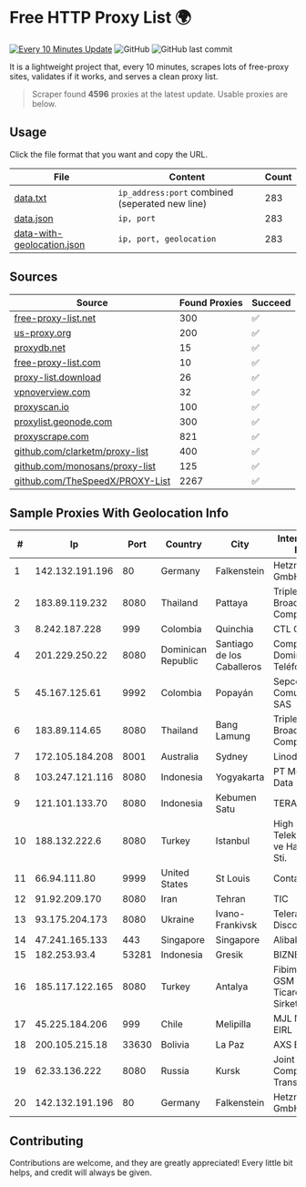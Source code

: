 
# Free HTTP Proxy List 🌍

[![Every 10 Minutes Update](https://github.com/mertguvencli/http-proxy-list/actions/workflows/main.yml/badge.svg?branch=main)](https://github.com/mertguvencli/http-proxy-list/actions/workflows/main.yml)
![GitHub](https://img.shields.io/github/license/mertguvencli/http-proxy-list)
![GitHub last commit](https://img.shields.io/github/last-commit/mertguvencli/http-proxy-list)

It is a lightweight project that, every 10 minutes, scrapes lots of free-proxy sites, validates if it works, and serves a clean proxy list.


> Scraper found **4596** proxies at the latest update. Usable proxies are below.

## Usage

Click the file format that you want and copy the URL.


|File|Content|Count|
|----|-------|-----|
|[data.txt](https://raw.githubusercontent.com/mertguvencli/http-proxy-list/main/proxy-list/data.txt)|`ip_address:port` combined (seperated new line)|283|
|[data.json](https://raw.githubusercontent.com/mertguvencli/http-proxy-list/main/proxy-list/data.json)|`ip, port`|283|
|[data-with-geolocation.json](https://raw.githubusercontent.com/mertguvencli/http-proxy-list/main/proxy-list/data-with-geolocation.json)|`ip, port, geolocation`|283|

## Sources

|Source|Found Proxies|Succeed|
|------|-------------|-------|
|[free-proxy-list.net](https://free-proxy-list.net)|300|✅|
|[us-proxy.org](https://www.us-proxy.org)|200|✅|
|[proxydb.net](http://proxydb.net)|15|✅|
|[free-proxy-list.com](https://free-proxy-list.com/?page=&port=&type%5B%5D=http&type%5B%5D=https&up_time=0&search=Search)|10|✅|
|[proxy-list.download](https://www.proxy-list.download/HTTP)|26|✅|
|[vpnoverview.com](https://vpnoverview.com/privacy/anonymous-browsing/free-proxy-servers)|32|✅|
|[proxyscan.io](https://www.proxyscan.io)|100|✅|
|[proxylist.geonode.com](https://proxylist.geonode.com/api/proxy-list?limit=300&page=1&sort_by=lastChecked&sort_type=desc&protocols=http,https)|300|✅|
|[proxyscrape.com](https://api.proxyscrape.com/v2/?request=displayproxies&protocol=http&timeout=10000&country=all&ssl=all&anonymity=all)|821|✅|
|[github.com/clarketm/proxy-list](https://raw.githubusercontent.com/clarketm/proxy-list/master/proxy-list-raw.txt)|400|✅|
|[github.com/monosans/proxy-list](https://raw.githubusercontent.com/monosans/proxy-list/main/proxies/http.txt)|125|✅|
|[github.com/TheSpeedX/PROXY-List](https://raw.githubusercontent.com/TheSpeedX/PROXY-List/master/http.txt)|2267|✅|


## Sample Proxies With Geolocation Info

|#|Ip|Port|Country|City|Internet Service Provider|
|-|--|----|-------|----|-------------------------|
|1|142.132.191.196|80|Germany|Falkenstein|Hetzner Online GmbH|
|2|183.89.119.232|8080|Thailand|Pattaya|Triple T Broadband Public Company Limited|
|3|8.242.187.228|999|Colombia|Quinchia|CTL Colombia|
|4|201.229.250.22|8080|Dominican Republic|Santiago de los Caballeros|Compañía Dominicana de Teléfonos S. A.|
|5|45.167.125.61|9992|Colombia|Popayán|Sepcom Comunicaciones SAS|
|6|183.89.114.65|8080|Thailand|Bang Lamung|Triple T Broadband Public Company Limited|
|7|172.105.184.208|8001|Australia|Sydney|Linode, LLC|
|8|103.247.121.116|8080|Indonesia|Yogyakarta|PT Media Sarana Data|
|9|121.101.133.70|8080|Indonesia|Kebumen Satu|TERABIT|
|10|188.132.222.6|8080|Turkey|Istanbul|High Speed Telekomunikasyon ve Hab. Hiz. Ltd. Sti.|
|11|66.94.111.80|9999|United States|St Louis|Contabo Inc.|
|12|91.92.209.170|8080|Iran|Tehran|TIC|
|13|93.175.204.173|8080|Ukraine|Ivano-Frankivsk|Teleradiocompany Discovery Ltd|
|14|47.241.165.133|443|Singapore|Singapore|Alibaba.com LLC|
|15|182.253.93.4|53281|Indonesia|Gresik|BIZNET|
|16|185.117.122.165|8080|Turkey|Antalya|Fibim Fibernet GSM Sanayi VE Ticaret Anonim Sirketi|
|17|45.225.184.206|999|Chile|Melipilla|MJL NETWORK EIRL|
|18|200.105.215.18|33630|Bolivia|La Paz|AXS Bolivia S. A.|
|19|62.33.136.222|8080|Russia|Kursk|Joint Stock Company TransTeleCom|
|20|142.132.191.196|80|Germany|Falkenstein|Hetzner Online GmbH|



## Contributing

Contributions are welcome, and they are greatly appreciated! Every
little bit helps, and credit will always be given.

